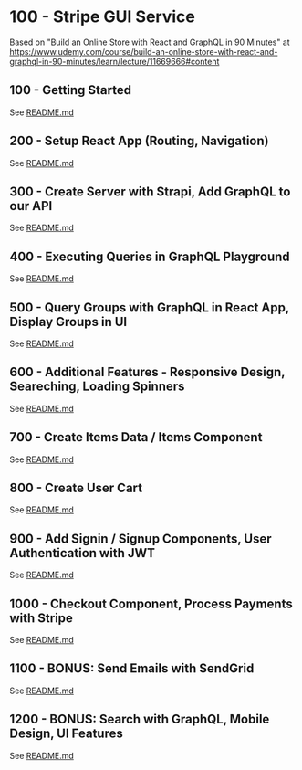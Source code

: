 # 100 - Stripe GUI Service

Based on "Build an Online Store with React and GraphQL in 90 Minutes" at https://www.udemy.com/course/build-an-online-store-with-react-and-graphql-in-90-minutes/learn/lecture/11669666#content

## 100 - Getting Started

See [README.md](./100/README.md)

## 200 - Setup React App (Routing, Navigation)

See [README.md](./200/README.md)

## 300 - Create Server with Strapi, Add GraphQL to our API

See [README.md](./300/README.md)

## 400 - Executing Queries in GraphQL Playground

See [README.md](./400/README.md)

## 500 - Query Groups with GraphQL in React App, Display Groups in UI

See [README.md](./500/README.md)

## 600 - Additional Features - Responsive Design, Seareching, Loading Spinners

See [README.md](./600/README.md)

## 700 - Create Items Data / Items Component

See [README.md](./700/README.md)

## 800 - Create User Cart

See [README.md](./800/README.md)

## 900 - Add Signin / Signup Components, User Authentication with JWT

See [README.md](./900/README.md)

## 1000 - Checkout Component, Process Payments with Stripe

See [README.md](./1000/README.md)

## 1100 - BONUS: Send Emails with SendGrid

See [README.md](./1100/README.md)

## 1200 - BONUS: Search with GraphQL, Mobile Design, UI Features

See [README.md](./1200/README.md)
